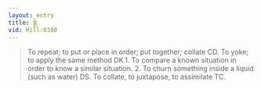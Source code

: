 ```yaml
---
layout: entry
title: སྒྲེ་
vid: Hill:0388
---
```

> To repeat; to put or place in order; put together; collate CD. To yoke; to apply the same method DK.1. To compare a known situation in order to know a similar situation. 2. To churn something inside a liquid (such as water) DS. To collate, to juxtapose, to assimilate TC.
